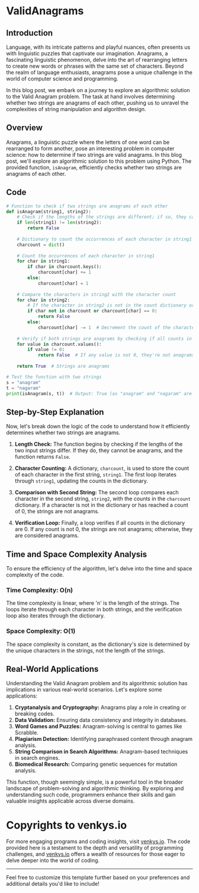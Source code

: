 
# ValidAnagrams

## Introduction

Language, with its intricate patterns and playful nuances, often presents us with linguistic puzzles that captivate our imagination. Anagrams, a fascinating linguistic phenomenon, delve into the art of rearranging letters to create new words or phrases with the same set of characters. Beyond the realm of language enthusiasts, anagrams pose a unique challenge in the world of computer science and programming.

In this blog post, we embark on a journey to explore an algorithmic solution to the Valid Anagram problem. The task at hand involves determining whether two strings are anagrams of each other, pushing us to unravel the complexities of string manipulation and algorithm design.

## Overview

Anagrams, a linguistic puzzle where the letters of one word can be rearranged to form another, pose an interesting problem in computer science: how to determine if two strings are valid anagrams. In this blog post, we'll explore an algorithmic solution to this problem using Python. The provided function, `isAnagram`, efficiently checks whether two strings are anagrams of each other.

## Code

```python
# Function to check if two strings are anagrams of each other
def isAnagram(string1, string2):
    # Check if the lengths of the strings are different; if so, they can't be anagrams
    if len(string1) != len(string2):
        return False
    
    # Dictionary to count the occurrences of each character in string1
    charcount = dict()
    
    # Count the occurrences of each character in string1
    for char in string1:
        if char in charcount.keys():
            charcount[char] += 1
        else:
            charcount[char] = 1
    
    # Compare the characters in string2 with the character count
    for char in string2:
        # If the character in string2 is not in the count dictionary or has reached 0 count, they're not anagrams
        if char not in charcount or charcount[char] == 0:
            return False
        else:
            charcount[char] -= 1  # Decrement the count of the character
    
    # Verify if both strings are anagrams by checking if all counts in the dictionary are 0
    for value in charcount.values():
        if value != 0:
            return False  # If any value is not 0, they're not anagrams
    
    return True  # Strings are anagrams

# Test the function with two strings
s = "anagram"
t = "nagaram"
print(isAnagram(s, t))  # Output: True (as "anagram" and "nagaram" are anagrams)
```

## Step-by-Step Explanation

Now, let's break down the logic of the code to understand how it efficiently determines whether two strings are anagrams.

1. **Length Check:** The function begins by checking if the lengths of the two input strings differ. If they do, they cannot be anagrams, and the function returns `False`.

2. **Character Counting:** A dictionary, `charcount`, is used to store the count of each character in the first string, `string1`. The first loop iterates through `string1`, updating the counts in the dictionary.

3. **Comparison with Second String:** The second loop compares each character in the second string, `string2`, with the counts in the `charcount` dictionary. If a character is not in the dictionary or has reached a count of 0, the strings are not anagrams.

4. **Verification Loop:** Finally, a loop verifies if all counts in the dictionary are 0. If any count is not 0, the strings are not anagrams; otherwise, they are considered anagrams.

## Time and Space Complexity Analysis

To ensure the efficiency of the algorithm, let's delve into the time and space complexity of the code.

### Time Complexity: O(n)

The time complexity is linear, where 'n' is the length of the strings. The loops iterate through each character in both strings, and the verification loop also iterates through the dictionary.

### Space Complexity: O(1)

The space complexity is constant, as the dictionary's size is determined by the unique characters in the strings, not the length of the strings.

## Real-World Applications

Understanding the Valid Anagram problem and its algorithmic solution has implications in various real-world scenarios. Let's explore some applications:

1. **Cryptanalysis and Cryptography:** Anagrams play a role in creating or breaking codes.
2. **Data Validation:** Ensuring data consistency and integrity in databases.
3. **Word Games and Puzzles:** Anagram-solving is central to games like Scrabble.
4. **Plagiarism Detection:** Identifying paraphrased content through anagram analysis.
5. **String Comparison in Search Algorithms:** Anagram-based techniques in search engines.
6. **Biomedical Research:** Comparing genetic sequences for mutation analysis.

This function, though seemingly simple, is a powerful tool in the broader landscape of problem-solving and algorithmic thinking. By exploring and understanding such code, programmers enhance their skills and gain valuable insights applicable across diverse domains.

# Copyrights to venkys.io

For more engaging programs and coding insights, visit [venkys.io](https://venkys.io). The code provided here is a testament to the depth and versatility of programming challenges, and [venkys.io](https://venkys.io) offers a wealth of resources for those eager to delve deeper into the world of coding.

---

Feel free to customize this template further based on your preferences and additional details you'd like to include!